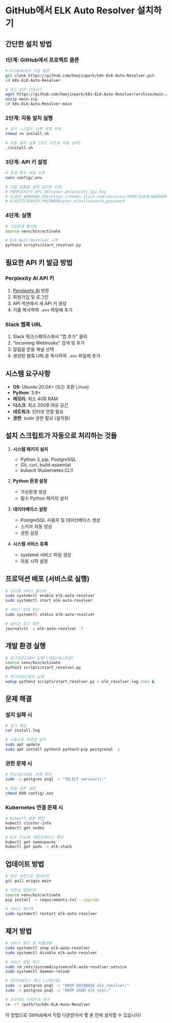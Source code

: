 # GitHub에서 ELK Auto Resolver 설치하기

## 간단한 설치 방법

### 1단계: GitHub에서 프로젝트 클론

```bash
# GitHub에서 직접 클론
git clone https://github.com/howjinpark/k8s-ELK-Auto-Resolver.git
cd k8s-ELK-Auto-Resolver

# 또는 ZIP 다운로드
wget https://github.com/howjinpark/k8s-ELK-Auto-Resolver/archive/main.zip
unzip main.zip
cd k8s-ELK-Auto-Resolver-main
```

### 2단계: 자동 설치 실행

```bash
# 설치 스크립트 실행 권한 부여
chmod +x install.sh

# 자동 설치 실행 (모든 의존성 자동 설치)
./install.sh
```

### 3단계: API 키 설정

```bash
# 환경 변수 파일 수정
nano config/.env

# 다음 값들을 실제 값으로 수정:
# PERPLEXITY_API_KEY=your_perplexity_api_key
# SLACK_WEBHOOK_URL=https://hooks.slack.com/services/YOUR/SLACK/WEBHOOK
# ELASTICSEARCH_PASSWORD=your_elasticsearch_password
```

### 4단계: 실행

```bash
# 가상환경 활성화
source venv/bin/activate

# ELK Auto Resolver 시작
python3 scripts/start_resolver.py
```

## 필요한 API 키 발급 방법

### Perplexity AI API 키
1. [Perplexity AI](https://www.perplexity.ai/) 방문
2. 회원가입 및 로그인
3. API 섹션에서 새 API 키 생성
4. 키를 복사하여 `.env` 파일에 추가

### Slack 웹훅 URL
1. Slack 워크스페이스에서 "앱 추가" 클릭
2. "Incoming Webhooks" 검색 및 추가
3. 알림을 받을 채널 선택
4. 생성된 웹훅 URL을 복사하여 `.env` 파일에 추가

## 시스템 요구사항

- **OS**: Ubuntu 20.04+ (또는 호환 Linux)
- **Python**: 3.8+
- **메모리**: 최소 4GB RAM
- **디스크**: 최소 20GB 여유 공간
- **네트워크**: 인터넷 연결 필요
- **권한**: sudo 권한 필요 (설치용)

## 설치 스크립트가 자동으로 처리하는 것들

1. **시스템 패키지 설치**
   - Python 3, pip, PostgreSQL
   - Git, curl, build-essential
   - kubectl (Kubernetes CLI)

2. **Python 환경 설정**
   - 가상환경 생성
   - 필수 Python 패키지 설치

3. **데이터베이스 설정**
   - PostgreSQL 사용자 및 데이터베이스 생성
   - 스키마 자동 생성
   - 권한 설정

4. **시스템 서비스 등록**
   - systemd 서비스 파일 생성
   - 자동 시작 설정

## 프로덕션 배포 (서비스로 실행)

```bash
# 시스템 서비스 활성화
sudo systemctl enable elk-auto-resolver
sudo systemctl start elk-auto-resolver

# 서비스 상태 확인
sudo systemctl status elk-auto-resolver

# 실시간 로그 확인
journalctl -u elk-auto-resolver -f
```

## 개발 환경 실행

```bash
# 포그라운드에서 실행 (개발/테스트용)
source venv/bin/activate
python3 scripts/start_resolver.py

# 백그라운드에서 실행
nohup python3 scripts/start_resolver.py > elk_resolver.log 2>&1 &
```

## 문제 해결

### 설치 실패 시
```bash
# 로그 확인
cat install.log

# 수동으로 의존성 설치
sudo apt update
sudo apt install python3 python3-pip postgresql -y
```

### 권한 문제 시
```bash
# PostgreSQL 연결 확인
sudo -u postgres psql -c "SELECT version();"

# 파일 권한 설정
chmod 600 config/.env
```

### Kubernetes 연결 문제 시
```bash
# kubectl 설정 확인
kubectl cluster-info
kubectl get nodes

# ELK Stack 네임스페이스 확인
kubectl get namespaces
kubectl get pods -n elk-stack
```

## 업데이트 방법

```bash
# 최신 버전으로 업데이트
git pull origin main

# 의존성 업데이트
source venv/bin/activate
pip install -r requirements.txt --upgrade

# 서비스 재시작
sudo systemctl restart elk-auto-resolver
```

## 제거 방법

```bash
# 서비스 중지 및 비활성화
sudo systemctl stop elk-auto-resolver
sudo systemctl disable elk-auto-resolver

# 서비스 파일 제거
sudo rm /etc/systemd/system/elk-auto-resolver.service
sudo systemctl daemon-reload

# 데이터베이스 제거 (선택사항)
sudo -u postgres psql -c "DROP DATABASE elk_resolver;"
sudo -u postgres psql -c "DROP USER elk_user;"

# 프로젝트 디렉토리 제거
rm -rf /path/to/k8s-ELK-Auto-Resolver
```

이 방법으로 GitHub에서 직접 다운받아서 몇 분 안에 설치할 수 있습니다!